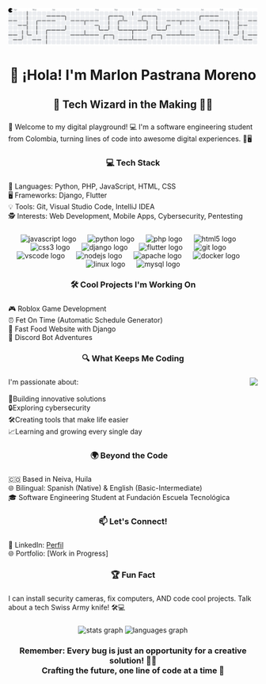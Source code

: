 <picture>
  <source media="(prefers-color-scheme: dark)" srcset="https://raw.githubusercontent.com/MarlonPra/MarlonPra/output/pacman-contribution-graph-dark.svg">
  <source media="(prefers-color-scheme: light)" srcset="https://raw.githubusercontent.com/MarlonPra/MarlonPra/output/pacman-contribution-graph.svg">
  <img alt="pacman contribution graph" src="https://raw.githubusercontent.com/MarlonPra/MarlonPra/output/pacman-contribution-graph.svg">
</picture>

###

<h1 align="center">👋 ¡Hola! I'm Marlon Pastrana Moreno</h1>

###

<h2 align="center">🚀 Tech Wizard in the Making 🧙‍♂️</h2>

###

<p align="left">🚀 Welcome to my digital playground! 💻 I'm a software engineering student from Colombia, turning lines of code into awesome digital experiences. 🌟🖥️</p>

###

<h3 align="center">💻 Tech Stack</h3>

###

<p align="left">🐍 Languages: Python, PHP, JavaScript, HTML, CSS<br>🖥️ Frameworks: Django, Flutter<br>💡 Tools: Git, Visual Studio Code, IntelliJ IDEA<br>🕵️ Interests: Web Development, Mobile Apps, Cybersecurity, Pentesting</p>

###

<div align="center">
  <img src="https://cdn.jsdelivr.net/gh/devicons/devicon/icons/javascript/javascript-original.svg" height="40" alt="javascript logo"  />
  <img width="15" />
  <img src="https://cdn.jsdelivr.net/gh/devicons/devicon/icons/python/python-original.svg" height="40" alt="python logo"  />
  <img width="15" />
  <img src="https://cdn.jsdelivr.net/gh/devicons/devicon/icons/php/php-original.svg" height="40" alt="php logo"  />
  <img width="15" />
  <img src="https://cdn.jsdelivr.net/gh/devicons/devicon/icons/html5/html5-original.svg" height="40" alt="html5 logo"  />
  <img width="15" />
  <img src="https://cdn.jsdelivr.net/gh/devicons/devicon/icons/css3/css3-original.svg" height="40" alt="css3 logo"  />
  <img width="15" />
  <img src="https://skillicons.dev/icons?i=django" height="40" alt="django logo"  />
  <img width="15" />
  <img src="https://skillicons.dev/icons?i=flutter" height="40" alt="flutter logo"  />
  <img width="15" />
  <img src="https://cdn.simpleicons.org/git/F05032" height="40" alt="git logo"  />
  <img width="15" />
  <img src="https://cdn.jsdelivr.net/gh/devicons/devicon/icons/vscode/vscode-original.svg" height="40" alt="vscode logo"  />
  <img width="15" />
  <img src="https://skillicons.dev/icons?i=nodejs" height="40" alt="nodejs logo"  />
  <img width="15" />
  <img src="https://cdn.jsdelivr.net/gh/devicons/devicon/icons/apache/apache-original.svg" height="40" alt="apache logo"  />
  <img width="15" />
  <img src="https://cdn.simpleicons.org/docker/2496ED" height="40" alt="docker logo"  />
  <img width="15" />
  <img src="https://cdn.jsdelivr.net/gh/devicons/devicon/icons/linux/linux-original.svg" height="40" alt="linux logo"  />
  <img width="15" />
  <img src="https://cdn.simpleicons.org/mysql/4479A1" height="40" alt="mysql logo"  />
</div>

###

<h3 align="center">🛠️ Cool Projects I'm Working On</h3>

###

<p align="left">🎮 Roblox Game Development<br>⏰ Fet On Time (Automatic Schedule Generator)<br>🍔 Fast Food Website with Django<br>🤖 Discord Bot Adventures</p>

###

<h3 align="center">🔍 What Keeps Me Coding</h3>

###

<img align="right" height="153" src="https://user-images.githubusercontent.com/74038190/225813708-98b745f2-7d22-48cf-9150-083f1b00d6c9.gif"  />

###

<p align="left">I'm passionate about:<br><br>🚀Building innovative solutions<br>🔒Exploring cybersecurity<br>🛠️Creating tools that make life easier<br>📈Learning and growing every single day</p>

###

<h3 align="center">🌍 Beyond the Code</h3>

###

<p align="left">🇨🇴 Based in Neiva, Huila<br>🌐 Bilingual: Spanish (Native) & English (Basic-Intermediate)<br>🎓 Software Engineering Student at Fundación Escuela Tecnológica</p>

###

<h3 align="center">📫 Let's Connect!</h3>

###

<p align="left">💼 LinkedIn: <a href="https://www.linkedin.com/in/marlon-pastrana-moreno-1b1806188/" target="_blank" rel="noopener noreferrer" >Perfil</a> <br>🌐 Portfolio: [Work in Progress]</p>


###

<h3 align="center">🏆 Fun Fact</h3>

###

<p align="left">I can install security cameras, fix computers, AND code cool projects. Talk about a tech Swiss Army knife! 🛠️💻</p>

###

<div align="center">
  <img src="https://github-readme-stats.vercel.app/api?username=MarlonPra&hide_title=false&hide_rank=false&show_icons=true&include_all_commits=true&count_private=true&disable_animations=false&theme=radical&locale=en&hide_border=false&order=1" height="150" alt="stats graph"  />
  <img src="https://github-readme-stats.vercel.app/api/top-langs?username=MarlonPra&locale=en&hide_title=false&layout=compact&card_width=320&langs_count=5&theme=radical&hide_border=false&order=2" height="150" alt="languages graph"  />
</div>

###

<h3 align="center">Remember: Every bug is just an opportunity for a creative solution! 🐞✨<br>Crafting the future, one line of code at a time 💫</h3>

###
